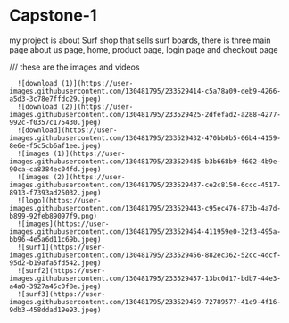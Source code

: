 # Capstone-1
my project is about Surf shop that sells surf boards,
there is three main page about us page, home, product page, login page and checkout page

/// these are the images and videos 

      ![download (1)](https://user-images.githubusercontent.com/130481795/233529414-c5a78a09-deb9-4266-a5d3-3c78e7ffdc29.jpeg)
      ![download (2)](https://user-images.githubusercontent.com/130481795/233529425-2dfefad2-a288-4277-992c-f0357c175430.jpeg)
      ![download](https://user-images.githubusercontent.com/130481795/233529432-470bb0b5-06b4-4159-8e6e-f5c5cb6af1ee.jpeg)
      ![images (1)](https://user-images.githubusercontent.com/130481795/233529435-b3b668b9-f602-4b9e-90ca-ca8384ec04fd.jpeg)
      ![images (2)](https://user-images.githubusercontent.com/130481795/233529437-ce2c8150-6ccc-4517-8913-f7393ad25032.jpeg)
      ![logo](https://user-images.githubusercontent.com/130481795/233529443-c95ec476-873b-4a7d-b899-92feb89097f9.png)
      ![images](https://user-images.githubusercontent.com/130481795/233529454-411959e0-32f3-495a-bb96-4e5a6d11c69b.jpeg)
      ![surf1](https://user-images.githubusercontent.com/130481795/233529456-882ec362-52cc-4dcf-95d2-b19afa5fd542.jpeg)
      ![surf2](https://user-images.githubusercontent.com/130481795/233529457-13bc0d17-bdb7-44e3-a4a0-3927a45c0f8e.jpeg)
      ![surf3](https://user-images.githubusercontent.com/130481795/233529459-72789577-41e9-4f16-9db3-458ddad19e93.jpeg)
